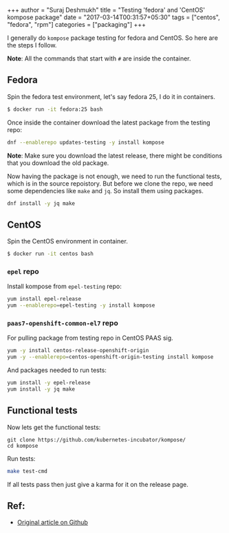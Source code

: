 +++
author = "Suraj Deshmukh"
title = "Testing 'fedora' and 'CentOS' kompose package"
date = "2017-03-14T00:31:57+05:30"
tags = ["centos", "fedora", "rpm"]
categories = ["packaging"]
+++

I generally do `kompose` package testing for fedora and CentOS. So here are the steps I follow.

**Note**: All the commands that start with `#` are inside the container.

## Fedora

Spin the fedora test environment, let's say fedora 25, I do it in containers.

```bash
$ docker run -it fedora:25 bash
```

Once inside the container download the latest package from the testing repo:

```bash
dnf --enablerepo updates-testing -y install kompose
```

**Note**: Make sure you download the latest release, there might be conditions that you download the old package.

Now having the package is not enough, we need to run the functional tests, which is in the source repoistory. But before we clone the repo, we need some dependencies like `make` and `jq`. So install them using packages.

```bash
dnf install -y jq make
```

## CentOS

Spin the CentOS environment in container.

```bash
$ docker run -it centos bash
```

### `epel` repo

Install kompose from `epel-testing` repo:

```bash
yum install epel-release
yum --enablerepo=epel-testing -y install kompose
```

### `paas7-openshift-common-el7` repo

For pulling package from testing repo in CentOS PAAS sig.

```bash
yum -y install centos-release-openshift-origin
yum -y --enablerepo=centos-openshift-origin-testing install kompose
```


And packages needed to run tests:

```bash
yum install -y epel-release
yum install -y jq make
```

## Functional tests

Now lets get the functional tests:

```
git clone https://github.com/kubernetes-incubator/kompose/
cd kompose
```

Run tests:

```bash
make test-cmd
```

If all tests pass then just give a karma for it on the release page.

## Ref:

- [Original article on Github](https://github.com/surajssd/blog_contents/blob/master/content/post/test-kompose.md)

